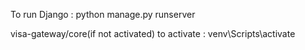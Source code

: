 To run Django : python manage.py runserver


visa-gateway/core(if not activated)
to activate : venv\Scripts\activate



